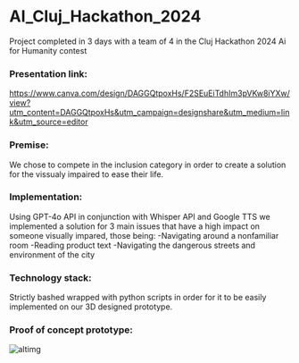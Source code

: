 # AI_Cluj_Hackathon_2024

Project completed in 3 days with a team of 4 in the Cluj Hackathon 2024 Ai for Humanity contest

### Presentation link:
https://www.canva.com/design/DAGGQtpoxHs/F2SEuEiTdhIm3pVKw8iYXw/view?utm_content=DAGGQtpoxHs&utm_campaign=designshare&utm_medium=link&utm_source=editor

### Premise:

We chose to compete in the inclusion category in order to create a solution for the vissualy impaired to ease their life.

### Implementation:

Using GPT-4o API in conjunction with Whisper API and Google TTS we implemented a solution for 3 main issues that have a high impact on someone visually impared, those being:
-Navigating around a nonfamiliar room
-Reading product text
-Navigating the dangerous streets and environment of the city

### Technology stack:

Strictly bashed wrapped with python scripts in order for it to be easily implemented on our 3D designed prototype.

### Proof of concept prototype:

![altimg](https://i.postimg.cc/4Nd6SmRw/demo.png)
